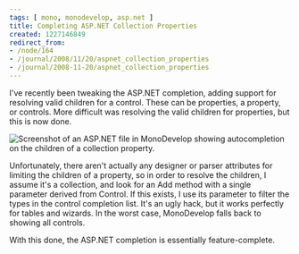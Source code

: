 ```yaml
---
tags: [ mono, monodevelop, asp.net ]
title: Completing ASP.NET Collection Properties
created: 1227146849
redirect_from:
- /node/164
- /journal/2008/11/20/aspnet_collection_properties
- /journal/2008-11-20/aspnet_collection_properties
---
```

I've recently been tweaking the ASP.NET completion, adding support for resolving
valid children for a control. These can be properties, a property, or controls.
More difficult was resolving the valid children for properties, but this is now
done.<!--break-->

![Screenshot of an ASP.NET file in MonoDevelop showing autocompletion on the
children of a collection
property.](/files/images/MonoScreenshots/AspCollectionProperties.png)

Unfortunately, there aren't actually any designer or parser attributes for
limiting the children of a property, so in order to resolve the children, I
assume it's a collection, and look for an Add method with a single parameter
derived from Control. If this exists, I use its parameter to filter the types in
the control completion list. It's an ugly hack, but it works perfectly for
tables and wizards. In the worst case, MonoDevelop falls back to showing all
controls.

With this done, the ASP.NET completion is essentially feature-complete.